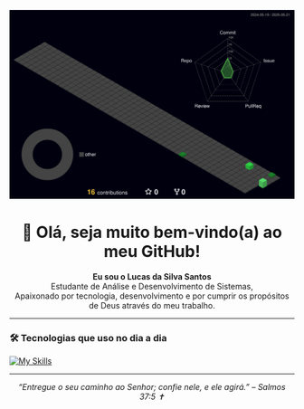 
![3D Contributions](./profile-3d-contrib/profile-night-green.svg)

<h1 align="center">👋 Olá, seja muito bem-vindo(a) ao meu GitHub!</h1>

<p align="center">
  <strong>Eu sou o Lucas da Silva Santos</strong><br/>
  Estudante de Análise e Desenvolvimento de Sistemas,<br/>
  Apaixonado por tecnologia, desenvolvimento e por cumprir os propósitos de Deus através do meu trabalho.
</p>

---

### 🛠️ Tecnologias que uso no dia a dia
[![My Skills](https://skillicons.dev/icons?i=c,css,discord,figma,git,github,html,java,js,mysql,obsidian,postman,py,spring,vscode,windows&perline=8)](https://skillicons.dev)

---

<p align="center"><em>“Entregue o seu caminho ao Senhor; confie nele, e ele agirá.” – Salmos 37:5 ✝️</em></p>
